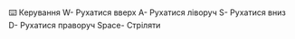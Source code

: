 ⌨️ Керування
W- Рухатися вверх
A- Рухатися ліворуч
S- Рухатися вниз
D- Рухатися праворуч
Space- Стріляти
